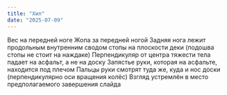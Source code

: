 ```yaml
---
title: "Хил"
date: "2025-07-09"
---
```


Вес на передней ноге Жопа за передней ногой
Задняя нога
лежит продольным внутренним сводом стопы на плоскости
деки (подошва стопы не стоит на наждаке)
Перпендикуляр от центра тяжести тела падает на асфальт, а не на доску
Запястье руки, которая на асфальте, находится под плечом
Пальцы руки смотрят туда же, куда и нос
доски (перпендикулярно оси вращения колёс)
Взгляд устремлён в место предполагаемого завершения слайда
